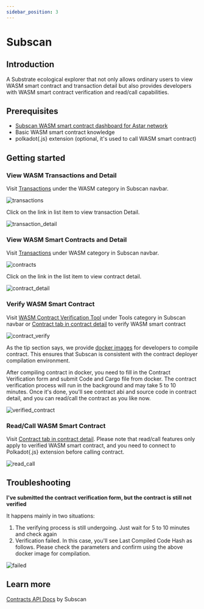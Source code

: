 ```yaml
---
sidebar_position: 3
---
```


# Subscan
## Introduction

A Substrate ecological explorer that not only allows ordinary users to view WASM smart contract and transaction detail but also provides developers with WASM smart contract verification and read/call capabilities.

## Prerequisites
 - [Subscan WASM smart contract dashboard for Astar network](https://astar.subscan.io/wasm_contract_dashboard)
 - Basic WASM smart contract knowledge
 - polkadot\{.js\} extension (optional, it's used to call WASM smart contract)

## Getting started

### View WASM Transactions and Detail

Visit [Transactions](https://astar.subscan.io/wasm_transaction) under the WASM category in Subscan navbar.

![transactions](./img/subscan/transactions.png)

Click on the link in list item to view transaction Detail.

![transaction_detail](./img/subscan/transaction_detail.png)

### View WASM Smart Contracts and Detail

Visit [Transactions](https://astar.subscan.io/wasm_transaction) under WASM category in Subscan navbar.

![contracts](./img/subscan/contracts.png)

Click on the link in the list item to view contract detail.

![contract_detail](./img/subscan/contract_detail.png)

### Verify WASM Smart Contract

Visit [WASM Contract Verification Tool](https://astar.subscan.io/verify_wasm_contract) under Tools category in Subscan 
navbar or [Contract tab in contract detail](https://astar.subscan.io/wasm_contract/bZ2uiFGTLcYyP8F88XzXa13xu5Mmp13VLiaW1gGn7rzxktc?tab=contract) to verify WASM smart contract

![contract_verify](./img/subscan/contract_verify.png)

As the tip section says, we provide [docker images](https://quay.io/repository/subscan-explorer/wasm-compile-build?tab=tags) for developers to compile contract. This ensures that Subscan is consistent with the contract deployer compilation environment.

After compiling contract in docker, you need to fill in the Contract Verification form and submit Code and Cargo file from docker. The contract verification process will run in the background and may take 5 to 10 minutes. Once it's done, you'll see contract abi and source code in contract detail, and you can read/call the contract as you like now.

![verified_contract](./img/subscan/verified_contract.png)

### Read/Call WASM Smart Contract
Visit [Contract tab in contract detail](https://astar.subscan.io/wasm_contract/aBmKPunRKt9VaW6AuMS8ZUhpSYZqHJHYKhvjdNb1M4VQgqS?tab=contract&contractTab=read). Please note that read/call features only apply to verified WASM smart contract, and you need to connect to Polkadot\{.js\} extension before calling contract.

![read_call](./img/subscan/read_call.png)

## Troubleshooting

**I've submitted the contract verification form, but the contract is still not verified**

It happens mainly in two situations:
1. The verifying process is still undergoing. Just wait for 5 to 10 minutes and check again
2. Verification failed. In this case, you'll see Last Compiled Code Hash as follows. Please check the parameters and confirm using the above docker image for compilation.

![failed](./img/subscan/failed.png)

## Learn more

[Contracts API Docs](https://support.subscan.io/#contracts-api) by Subscan
